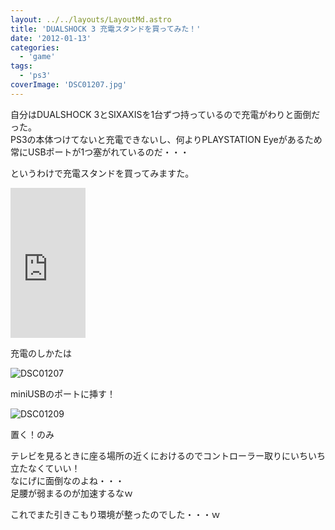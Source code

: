 ```yaml
---
layout: ../../layouts/LayoutMd.astro
title: 'DUALSHOCK 3 充電スタンドを買ってみた！'
date: '2012-01-13'
categories:
  - 'game'
tags:
  - 'ps3'
coverImage: 'DSC01207.jpg'
---
```


自分はDUALSHOCK 3とSIXAXISを1台ずつ持っているので充電がわりと面倒だった。  
PS3の本体つけてないと充電できないし、何よりPLAYSTATION Eyeがあるため常にUSBポートが1つ塞がれているのだ・・・

というわけで充電スタンドを買ってみますた。

<iframe style="width: 120px; height: 240px;" src="http://rcm-jp.amazon.co.jp/e/cm?lt1=_blank&amp;bc1=000000&amp;IS2=1&amp;bg1=FFFFFF&amp;fc1=000000&amp;lc1=0000FF&amp;t=mizuka123-22&amp;o=9&amp;p=8&amp;l=as4&amp;m=amazon&amp;f=ifr&amp;ref=ss_til&amp;asins=B004Q7DG4A" frameborder="0" marginwidth="0" marginheight="0" scrolling="no" width="320" height="240"></iframe>

充電のしかたは

![](/archive/images/DSC01207.jpg 'DSC01207')

miniUSBのポートに挿す！

![](/archive/images/DSC01209.jpg 'DSC01209')

置く！のみ

テレビを見るときに座る場所の近くにおけるのでコントローラー取りにいちいち立たなくていい！  
なにげに面倒なのよね・・・  
足腰が弱まるのが加速するなｗ

これでまた引きこもり環境が整ったのでした・・・ｗ
